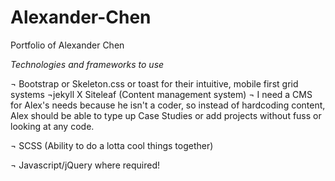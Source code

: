 # Alexander-Chen
Portfolio of Alexander Chen

*Technologies and frameworks to use*

¬ Bootstrap or Skeleton.css or toast for their intuitive, mobile first grid systems
¬jekyll X Siteleaf (Content management system) 
  ¬ I need a CMS for Alex's needs because he isn't a coder, so instead of hardcoding content, Alex should be able to type up Case Studies or add projects without fuss or looking at any code.
  
¬ SCSS (Ability to do a lotta cool things together)

¬ Javascript/jQuery where required!
